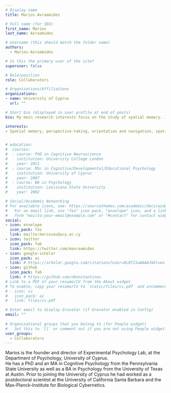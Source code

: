 ```yaml
---
# Display name
title: Marios Avraamides

# Full name (for SEO)
first_name: Marios
last_name: Avraamides

# Username (this should match the folder name)
authors:
  - Marios-Avraamides

# Is this the primary user of the site?
superuser: false

# Role/position
role: Collaborators

# Organizations/Affiliations
organizations:
- name: University of Cyprus
  url: ""

# Short bio (displayed in user profile at end of posts)
bio: My main research interests focus on the study of spatial memory. I am particularly interested in investigating how people encode and maintain in memory information about the locations of objects in their environment and how they use such information to carry out tasks such as maintaining orientation and navigating to previously seen locations etc.

interests:
- Spatial memory, perspective-taking, orientation and navigation, spatial learning from different modalities, virtual environments, spatial language.


# education:
#  courses:
#  - course: PhD in Cognitive Neuroscience
#    institution: University College London
#    year: 2011
#  - course: MSc in Cognitive/Developmental/Educational Psychology
#    institution: University of Cyprus
#    year: 2007
#  - course: BA in Psychology
#    institution: Louisiana State University
#    year: 2002

# Social/Academic Networking
# For available icons, see: https://sourcethemes.com/academic/docs/widgets/#icons
#   For an email link, use "fas" icon pack, "envelope" icon, and a link in the
#   form "mailto:your-email@example.com" or "#contact" for contact widget.
social:
- icon: envelope
  icon_pack: fas
  link: mailto:mariosav@ucy.ac.cy
- icon: twitter
  icon_pack: fab
  link: https://twitter.com/mavraamides
- icon: google-scholar
  icon_pack: ai
  link: # https://scholar.google.com/citations?user=0L0T21wAAAAJ&hl=en
- icon: github
  icon_pack: fab
  link: # https://github.com/nkonstantinou
# Link to a PDF of your resume/CV from the About widget.
# To enable, copy your resume/CV to `static/files/cv.pdf` and uncomment the lines below.  
# - icon: cv
#   icon_pack: ai
#   link: files/cv.pdf

# Enter email to display Gravatar (if Gravatar enabled in Config)
email: ""
  
# Organizational groups that you belong to (for People widget)
#   Set this to `[]` or comment out if you are not using People widget.  
user_groups:
  - Collaborators
---
```


Marios is the founder and director of Experimental Psychology Lab, at the Department of Psychology, University of Cyprus. \
He has a PhD and an MA in Cognitive Psychology from the Pennsylvania State University as well as a BA in Psychology from the University of Texas at Austin. Prior to joining the University of Cyprus he had worked as a postdoctoral scientist at the University of California Santa Barbara and the Max-Planck-Institute for Biological Cybernetics.